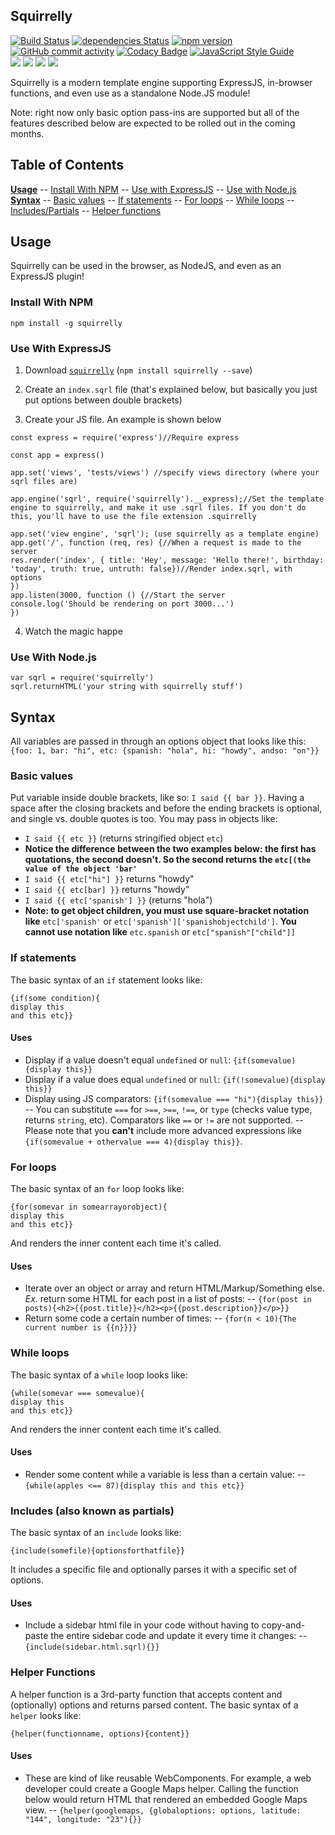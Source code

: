 ## Squirrelly
[![Build Status](https://travis-ci.org/nebrelbug/squirrelly.svg?branch=master)](https://travis-ci.org/nebrelbug/squirrelly) [![dependencies Status](https://david-dm.org/nebrelbug/squirrelly/status.svg)](https://david-dm.org/nebrelbug/squirrelly) [![npm version](https://img.shields.io/npm/v/squirrelly.svg)](https://www.npmjs.com/package/squirrelly) [![GitHub commit activity](https://img.shields.io/github/commit-activity/y/nebrelbug/squirrelly.svg)](https://github.com/nebrelbug/squirrelly) [![Codacy Badge](https://api.codacy.com/project/badge/Grade/b848f0c508e841cf8fd3ab7308cfee34)](https://www.codacy.com/app/nebrelbug/squirrelly?utm_source=github.com&amp;utm_medium=referral&amp;utm_content=nebrelbug/squirrelly&amp;utm_campaign=Badge_Grade) [![JavaScript Style Guide](https://img.shields.io/badge/code_style-standard-brightgreen.svg)](https://standardjs.com)  
[![](https://img.shields.io/github/forks/nebrelbug/squirrelly.svg?style=social&label=Fork)](https://github.com/nebrelbug/squirrelly/fork) [![](https://img.shields.io/github/stars/nebrelbug/squirrelly.svg?style=social&label=Stars)](https://github.com/nebrelbug/squirrelly) [![](https://img.shields.io/github/watchers/nebrelbug/squirrelly.svg?style=social&label=Watch)](https://github.com/nebrelbug/squirrelly) [![](https://img.shields.io/github/followers/nebrelbug.svg?style=social&label=Follow)](https://github.com/nebrelbug/squirrelly)

Squirrelly is a modern template engine supporting ExpressJS, in-browser functions, and even use as a standalone Node.JS module! 

Note: right now only basic option pass-ins are supported but all of the features described below are expected to be rolled out in the coming months.
## Table of Contents
[**Usage**](#usage)
--  [Install With NPM](#install-with-npm)
-- [Use with ExpressJS](#use-with-expressjs)
-- [Use with Node.js](#nodejs)
[**Syntax**](#syntax)
-- [Basic values](#basic-values)
-- [If statements](#if-statements)
-- [For loops](#for-loops)
-- [While loops](#while-loops)
-- [Includes/Partials](#includes-also-known-as-partials)
-- [Helper functions](#helper-functions)

## Usage
Squirrelly can be used in the browser, as NodeJS, and even as an ExpressJS plugin!
### Install With NPM
`npm install -g squirrelly`
### Use With ExpressJS
1. Download [`squirrelly`](https://www.npmjs.com/package/squirrelly) (`npm install squirrelly --save`)

2. Create an `index.sqrl` file (that's explained below, but basically you just put options between double brackets)

3. Create your JS file. An example is shown below
```
const express = require('express')//Require express

const app = express()

app.set('views', 'tests/views') //specify views directory (where your sqrl files are)

app.engine('sqrl', require('squirrelly').__express);//Set the template engine to squirrelly, and make it use .sqrl files. If you don't do this, you'll have to use the file extension .squirrelly

app.set('view engine', 'sqrl'); (use squirrelly as a template engine)
app.get('/', function (req, res) {//When a request is made to the server
res.render('index', { title: 'Hey', message: 'Hello there!', birthday: 'today', truth: true, untruth: false})//Render index.sqrl, with options
})
app.listen(3000, function () {//Start the server
console.log('Should be rendering on port 3000...')
})
```
4. Watch the magic happe
### Use With Node.js
```
var sqrl = require('squirrelly')
sqrl.returnHTML('your string with squirrelly stuff')
```
## Syntax
All variables are passed in through an options object that looks like this: `{foo: 1, bar: "hi", etc: {spanish: "hola", hi: "howdy", andso: "on"}}`

### Basic values

Put variable inside double brackets, like so: `I said {{ bar }}`. Having a space after the closing brackets and before the ending brackets is optional, and single vs. double quotes is too. You may pass in objects like:
- `I said {{ etc }}`  (returns stringified object `etc`)
- **Notice the difference between the two examples below: the first has quotations, the second doesn't. So the second returns the `etc[(the value of the object 'bar'`**
- `I said {{ etc["hi"] }}` returns "howdy"
- `I said {{ etc[bar] }}` returns "howdy"
- `I said {{ etc['spanish'] }}` (returns "hola")
- **Note: to get object children, you must use square-bracket notation like** `etc['spanish'` or `etc['spanish']['spanishobjectchild']`. **You cannot use notation like** `etc.spanish` or  `etc["spanish"["child"]]`

### If statements
The basic syntax of an `if` statement looks like: 
```
{if(some condition){
display this
and this etc}}
```
#### Uses
- Display if a value doesn't equal `undefined` or `null`: `{if(somevalue){display this}}`
- Display if a value does equal `undefined` or `null`: `{if(!somevalue){display this}}`
- Display using JS comparators: `{if(somevalue === "hi"){display this}}`
-- You can substitute `===` for `>==`, `>==`, `!==`, or `type` (checks value type, returns `string`, etc). Comparators like `==` or `!=` are not supported.
-- Please note that you **can't** include more advanced expressions like `{if(somevalue + othervalue === 4){display this}}`.

### For loops

The basic syntax of an `for` loop looks like: 
```
{for(somevar in somearrayorobject){
display this
and this etc}}
```
And renders the inner content each time it's called.

#### Uses
- Iterate over an object or array and return HTML/Markup/Something else. *Ex.* return some HTML for each post in a list of posts:
-- `{for(post in posts){<h2>{{post.title}}</h2><p>{{post.description}}</p>}}`
- Return some code a certain number of times:
-- `{for(n < 10){The current number is {{n}}}}`

### While loops

The basic syntax of a `while` loop looks like: 
```
{while(somevar === somevalue){
display this
and this etc}}
```
And renders the inner content each time it's called.

#### Uses
- Render some content while a variable is less than a certain value:
-- `{while(apples <== 87){display this and this etc}}`

### Includes (also known as partials)

The basic syntax of an `include` looks like: 
```
{include(somefile){optionsforthatfile}}
```
It includes a specific file and optionally parses it with a specific set of options.

#### Uses
- Include a sidebar html file in your code without having to copy-and-paste the entire sidebar code and update it every time it changes:
-- `{include(sidebar.html.sqrl){}}`

### Helper Functions
A helper function is a 3rd-party function that accepts content and (optionally) options and returns parsed content.
The basic syntax of a `helper` looks like: 
```
{helper(functionname, options){content}}
```

#### Uses
- These are kind of like reusable WebComponents. For example, a web developer could create a Google Maps helper. Calling the function below would return HTML that rendered an embedded Google Maps view.
-- `{helper(googlemaps, {globaloptions: options, latitude: "144", longitude: "23"){}}`

